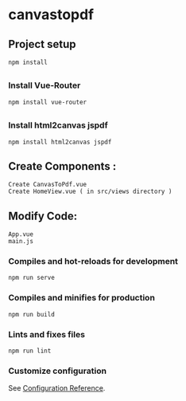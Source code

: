 # canvastopdf

## Project setup
```
npm install
```

## <h3><b>Install Vue-Router</h3></b>
```
npm install vue-router
```

## <h3><b>Install html2canvas jspdf</h3></b>
```
npm install html2canvas jspdf
```

## Create Components :
```
Create CanvasToPdf.vue
Create HomeView.vue ( in src/views directory )

```

## Modify Code:
```
App.vue
main.js
```

### Compiles and hot-reloads for development
```
npm run serve
```

### Compiles and minifies for production
```
npm run build
```

### Lints and fixes files
```
npm run lint
```

### Customize configuration
See [Configuration Reference](https://cli.vuejs.org/config/).
